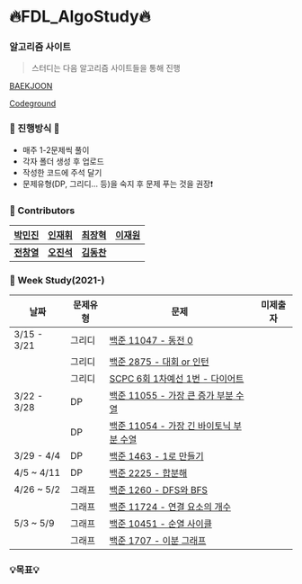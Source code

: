 # :fire:FDL_AlgoStudy:fire:

### 알고리즘 사이트

> 스터디는 다음 알고리즘 사이트들을 통해 진행

[BAEKJOON](https://www.acmicpc.net/)

[Codeground](https://www.codeground.org/)

### 🐥 진행방식 🐥
- 매주 1-2문제씩 풀이
- 각자 폴더 생성 후 업로드
- 작성한 코드에 주석 달기 
- 문제유형(DP, 그리디... 등)을 숙지 후 문제 푸는 것을 권장:exclamation:

### :rainbow: Contributors
| [박민진](https://github.com/parkminjin99) | [인재휘](https://github.com/JaeHuiIn) | [최장혁](https://github.com/CryptoPizza0813) |[이재원](https://github.com/CryptoPizza0813) |
|:-------------------:|:-------------------:|:-------------------:|:-------------------:|
|   **[전창열](https://github.com/africanssong)**   | **[오진석](https://github.com/jinseok3121)** | **[김동찬](https://github.com/FDL-dc)** |

### :dart: Week Study(2021-)
| 날짜 | 문제유형      | 문제                                                         | 미제출자 | 
| ---- | ------------- | ------------------------------------------------------------ | ------ |
| 3/15 - 3/21 | 그리디   | [백준 11047 - 동전 0](https://www.acmicpc.net/problem/11047) | |
|  | 그리디   | [백준 2875 - 대회 or 인턴](https://www.acmicpc.net/problem/2875) | |
|  | 그리디   | [SCPC 6회 1차예선 1번 - 다이어트](https://www.codeground.org/) | |
| 3/22 - 3/28 | DP | [백준 11055 - 가장 큰 증가 부분 수열](https://www.acmicpc.net/problem/11055) | |
|  | DP   | [백준 11054 - 가장 긴 바이토닉 부분 수열](https://www.acmicpc.net/problem/11054) | |
| 3/29 - 4/4 | DP   | [백준 1463 - 1로 만들기](https://www.acmicpc.net/problem/1463) | |
| 4/5 ~ 4/11 | DP   | [백준 2225 - 합분해](https://www.acmicpc.net/problem/2225) | |
| 4/26 ~ 5/2 | 그래프   | [백준 1260 - DFS와 BFS](https://www.acmicpc.net/problem/1260) | |
| | 그래프   | [백준 11724 - 연결 요소의 개수](https://www.acmicpc.net/problem/11724) | |
| 5/3 ~ 5/9 | 그래프   | [백준 10451 - 순열 사이클](https://www.acmicpc.net/problem/10451) | |
| | 그래프   | [백준 1707 - 이분 그래프](https://www.acmicpc.net/problem/1707) | |


### 💡목표💡 
